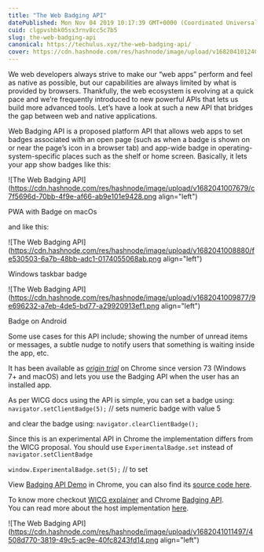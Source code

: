 ```yaml
---
title: "The Web Badging API"
datePublished: Mon Nov 04 2019 10:17:39 GMT+0000 (Coordinated Universal Time)
cuid: clgpvshbk05sx3rnv8cc5c7b5
slug: the-web-badging-api
canonical: https://techulus.xyz/the-web-badging-api/
cover: https://cdn.hashnode.com/res/hashnode/image/upload/v1682041012408/f82b95ab-7d10-43fc-9147-6da3f6ea0bd8.png
---
```


We web developers always strive to make our “web apps” perform and feel as native as possible, but our capabilities are always limited by what is provided by browsers. Thankfully, the web ecosystem is evolving at a quick pace and we’re frequently introduced to new powerful APIs that lets us build more advanced tools. Let’s have a look at such a new API that bridges the gap between web and native applications.

Web Badging API is a proposed platform API that allows web apps to set badges associated with an open page (such as when a badge is shown on or near the page’s icon in a browser tab) and app-wide badge in operating-system-specific places such as the shelf or home screen. Basically, it lets your app show badges like this:

![The Web Badging API](https://cdn.hashnode.com/res/hashnode/image/upload/v1682041007679/c7f5696d-70bb-4f9e-af66-ab9e101e9428.png align="left")

PWA with Badge on macOs

and like this:

![The Web Badging API](https://cdn.hashnode.com/res/hashnode/image/upload/v1682041008880/fe530503-6a7b-48bb-adc1-0174055068ab.png align="left")

Windows taskbar badge

![The Web Badging API](https://cdn.hashnode.com/res/hashnode/image/upload/v1682041009877/9e696232-a7eb-4de5-bd77-a29920913ef1.png align="left")

Badge on Android

Some use cases for this API include; showing the number of unread items or messages, a subtle nudge to notify users that something is waiting inside the app, etc.

It has been available as [*origin trial*](https://googlechrome.github.io/OriginTrials/?ref=techulus.xyz) on Chrome since version 73 (Windows 7+ and macOS) and lets you use the Badging API when the user has an installed app.

As per WICG docs using the API is simple, you can set a badge using: `navigator.setClientBadge(5);` // sets numeric badge with value 5

and clear the badge using: `navigator.clearClientBadge();`

Since this is an experimental API in Chrome the implementation differs from the WICG proposal. You should use `ExperimentalBadge.set` instead of `navigator.setClientBadge`

`window.ExperimentalBadge.set(5);` // to set

View [Badging API Demo](https://badging-api.glitch.me/?ref=techulus.xyz) in Chrome, you can also find its [source code here](https://glitch.com/edit/?ref=techulus.xyz#!/badging-api?path=demo.js).

To know more checkout [WICG explainer](https://github.com/WICG/badging/blob/master/explainer.md?ref=techulus.xyz) and Chrome [Badging API](https://web.dev/badging-api/?ref=techulus.xyz).  
You can read more about the host implementation [here](https://github.com/WICG/badging/blob/master/docs/implementation.md?ref=techulus.xyz).

![The Web Badging API](https://cdn.hashnode.com/res/hashnode/image/upload/v1682041011497/4508d770-3819-49c5-ac9e-40fc8243fd14.png align="left")